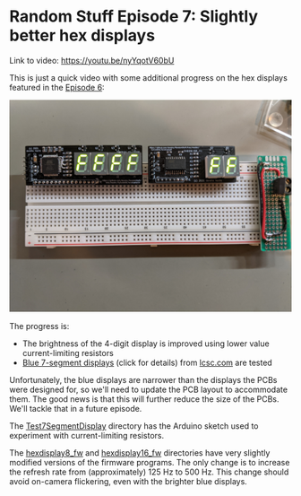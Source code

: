 # Random Stuff Episode 7: Slightly better hex displays

Link to video: <https://youtu.be/nyYqotV60bU>

This is just a quick video with some additional progress on the hex displays
featured in the [Episode 6](../Episode06):

![hex displays](img/hexdisplays.jpg)

The progress is:

* The brightness of the 4-digit display is improved using lower value
  current-limiting resistors
* [Blue 7-segment displays](https://lcsc.com/product-detail/Led-Segment-Display_SUNLIGHT-SLR0361DBA3BD-4-0_C225953.html)
  (click for details) from [lcsc.com](https://lcsc.com/en) are tested

Unfortunately, the blue displays are narrower than the displays the PCBs were
designed for, so we'll need to update the PCB layout to accommodate them.
The good news is that this will further reduce the size of the PCBs.
We'll tackle that in a future episode.

The [Test7SegmentDisplay](Test7SegmentDisplay) directory has the Arduino sketch used
to experiment with current-limiting resistors.

The [hexdisplay8\_fw](hexdisplay8_fw) and [hexdisplay16\_fw](hexdisplay16_fw)
directories have very slightly modified versions of the firmware programs.
The only change is to increase the refresh rate from (approximately) 125 Hz to
500 Hz.  This change should avoid on-camera flickering, even with the brighter
blue displays.
